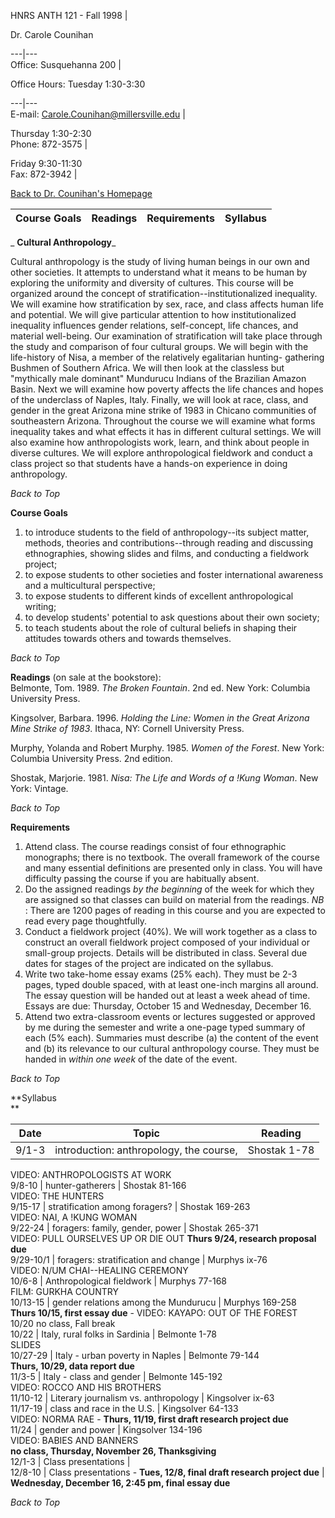 HNRS ANTH 121 - Fall 1998 |

Dr. Carole Counihan  
  
---|---  
Office: Susquehanna 200 |

Office Hours: Tuesday 1:30-3:30  
  
---|---  
E-mail:
[Carole.Counihan@millersville.edu](mailto:Carole.Counihan@millersville.edu) |

Thursday 1:30-2:30  
Phone: 872-3575 |

Friday  9:30-11:30  
Fax: 872-3942 |

[Back to Dr. Counihan's Homepage](../index.html)  
  
Course Goals | Readings | Requirements | Syllabus  
---|---|---|---  
  
  _ **Cultural Anthropology**_

Cultural anthropology is the study of living human beings in our own and other
societies.  It attempts to understand what it means to be human by exploring
the uniformity and diversity of cultures.  This course will be organized
around the concept of stratification--institutionalized inequality.  We will
examine how stratification by sex, race, and class affects human life and
potential.  We will give particular attention to how institutionalized
inequality influences gender relations, self-concept, life chances, and
material well-being.  Our examination of stratification will take place
through the study and comparison of four cultural groups.  We will begin with
the life-history of Nisa, a member of the relatively egalitarian hunting-
gathering Bushmen of Southern Africa.  We will then look at the classless but
"mythically male dominant" Mundurucu Indians of the Brazilian Amazon Basin.
Next we will examine how poverty affects the life chances and hopes of the
underclass of Naples, Italy.  Finally, we will look at race, class, and gender
in the great Arizona mine strike of 1983 in Chicano communities of
southeastern Arizona.  Throughout the course we will examine what forms
inequality takes  and what effects it has in different cultural settings.  We
will also examine how anthropologists work, learn, and think about people in
diverse cultures.  We will explore anthropological fieldwork and conduct a
class project so that students have a hands-on experience in doing
anthropology.

_Back to Top_

**Course Goals**

  1. to introduce students to the field of anthropology--its subject matter, methods, theories and contributions--through reading and discussing ethnographies, showing slides and films, and conducting a fieldwork project;
  2. to expose students to other societies and foster international awareness and a multicultural perspective;
  3. to expose students to different kinds of excellent anthropological writing;
  4. to develop students' potential to ask questions about their own society;
  5. to teach students about the role of cultural beliefs in shaping their attitudes towards others and towards themselves.

_Back to Top_

**Readings** (on sale at the bookstore):  
Belmonte, Tom. 1989. _The Broken Fountain_.   2nd ed.  New York: Columbia
University Press.

Kingsolver, Barbara. 1996.  _Holding the Line: Women in the Great Arizona Mine
Strike of 1983_.   Ithaca, NY: Cornell University Press.

Murphy, Yolanda and Robert Murphy. 1985.  _Women of the Forest_.   New York:
Columbia University Press.  2nd edition.

Shostak, Marjorie. 1981. _Nisa: The Life and Words of a !Kung Woman_.   New
York: Vintage.

_Back to Top_

**Requirements**

  1. Attend class.   The course readings consist of four ethnographic monographs; there is no textbook.  The overall framework of the course and many essential definitions are presented only in class.  You will have difficulty passing the course if you are habitually absent.
  2. Do the assigned readings _by the beginning_ of the week for which they are assigned so that classes can build on material from the readings.   _NB_ : There are 1200 pages of reading in this course and you are expected to read every page thoughtfully.
  3. Conduct a fieldwork project (40%).  We will work together as a class to construct an overall fieldwork project composed of your individual or small-group projects.  Details will be distributed in class.  Several due dates for stages of the project are indicated on the syllabus.
  4. Write two take-home essay exams (25% each).  They must be 2-3 pages, typed double spaced, with at least one-inch margins all around.  The essay question will be handed out at least a week ahead of time.  Essays are due: Thursday, October 15 and Wednesday, December 16.
  5. Attend two extra-classroom events or lectures suggested or approved by me during the semester and write a one-page typed summary of each (5% each).  Summaries must describe (a) the content of the event and (b) its relevance to our cultural anthropology course.  They must be handed in _within one week_ of the date of the event.

_Back to Top_

**Syllabus  
**

**Date** | **Topic** | **Reading**  
---|---|---  
9/1-3 | introduction: anthropology, the course, | Shostak 1-78  
VIDEO: ANTHROPOLOGISTS AT WORK  
9/8-10 | hunter-gatherers | Shostak 81-166  
VIDEO: THE HUNTERS  
9/15-17 | stratification among foragers? | Shostak 169-263  
VIDEO: NAI, A !KUNG WOMAN  
9/22-24 | foragers: family, gender, power | Shostak 265-371  
VIDEO: PULL OURSELVES UP OR DIE OUT **Thurs 9/24, research proposal due**  
9/29-10/1 | foragers: stratification and change | Murphys ix-76  
VIDEO: N/UM CHAI--HEALING CEREMONY  
10/6-8 | Anthropological fieldwork | Murphys 77-168  
FILM: GURKHA COUNTRY  
10/13-15 | gender relations among the Mundurucu | Murphys 169-258  
**Thurs 10/15, first essay due** \- VIDEO: KAYAPO: OUT OF THE FOREST  
10/20 no class, Fall break  
10/22 | Italy, rural folks in Sardinia | Belmonte 1-78  
SLIDES  
10/27-29 | Italy - urban poverty in Naples | Belmonte 79-144  
**Thurs, 10/29, data report due**  
11/3-5 | Italy - class and gender | Belmonte 145-192  
VIDEO: ROCCO AND HIS BROTHERS  
11/10-12 | Literary journalism vs. anthropology | Kingsolver ix-63  
11/17-19 | class and race in the U.S. | Kingsolver 64-133  
VIDEO: NORMA RAE - **Thurs, 11/19, first draft research project due**  
11/24 | gender and power | Kingsolver 134-196  
VIDEO: BABIES AND BANNERS  
**no class, Thursday, November 26, Thanksgiving**  
12/1-3 | Class presentations |  
12/8-10 | Class presentations - **Tues, 12/8, final draft research project
due** |  
**Wednesday, December 16, 2:45 pm, final essay due**  
  
_Back to Top_

